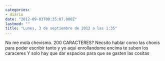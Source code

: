 ```yaml
---
categories:
- diario
date: "2012-09-03T00:35:07.000Z"
lastmod: ""
title: "Lunes, 3 de septiembre de 2012 a las 1:35"
---
```


No me mola chevismo. 200 CARACTERES? Necsito hablar como las chonis para poder escribir tanto y yo aqui enrollandome encima te suben los caraceres                  Y solo hay que dar espacios para que se gasten las cositas